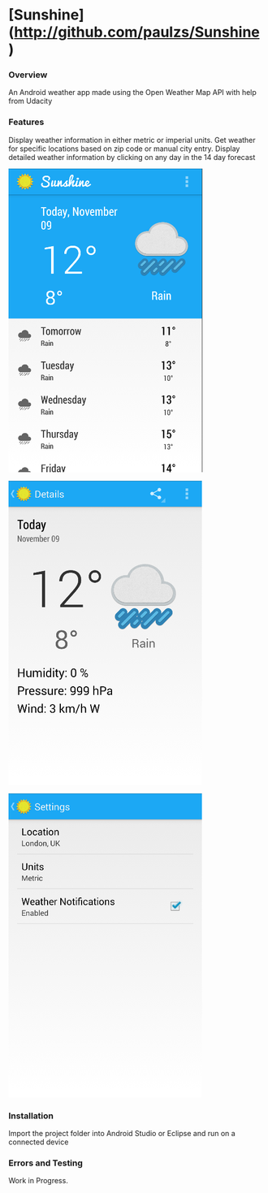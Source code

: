 [Sunshine] (http://github.com/paulzs/Sunshine)
==============================================

### Overview
An Android weather app made using the Open Weather Map API with help from Udacity

### Features
Display weather information in either metric or imperial units. Get weather for specific locations based on zip code or manual city entry. Display detailed weather information by clicking on any day in the 14 day forecast

![](https://raw.githubusercontent.com/paulzs/Sunshine/master/Sunshine1.png)

![](https://raw.githubusercontent.com/paulzs/Sunshine/master/Sunshine2.png)

![](https://raw.githubusercontent.com/paulzs/Sunshine/master/Sunshine3.png)

### Installation
Import the project folder into Android Studio or Eclipse and run on a connected device

### Errors and Testing
Work in Progress.
